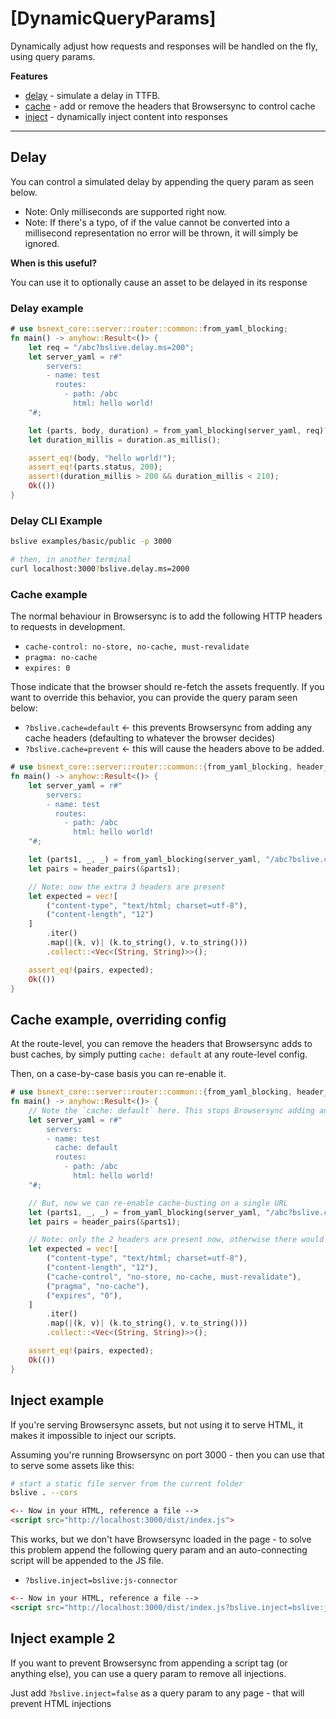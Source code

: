 # [DynamicQueryParams]

Dynamically adjust how requests and responses will be handled on the fly, using
query params.

**Features**

- [delay](#delay-example) - simulate a delay in TTFB.
- [cache](#cache-example) - add or remove the headers that Browsersync to control cache
- [inject](#inject-example) - dynamically inject content into responses

---

## Delay

You can control a simulated delay by appending the query param as seen below.

- Note: Only milliseconds are supported right now.
- Note: If there's a typo, of if the value cannot be converted into a millisecond representation
  no error will be thrown, it will simply be ignored.

**When is this useful?**

You can use it to optionally cause an asset to be delayed in its response

### Delay example

```rust
# use bsnext_core::server::router::common::from_yaml_blocking;
fn main() -> anyhow::Result<()> {
    let req = "/abc?bslive.delay.ms=200";
    let server_yaml = r#"
        servers:
        - name: test
          routes:
            - path: /abc
              html: hello world!
    "#;

    let (parts, body, duration) = from_yaml_blocking(server_yaml, req)?;
    let duration_millis = duration.as_millis();

    assert_eq!(body, "hello world!");
    assert_eq!(parts.status, 200);
    assert!(duration_millis > 200 && duration_millis < 210);
    Ok(())
}
```

### Delay CLI Example

```bash
bslive examples/basic/public -p 3000

# then, in another terminal
curl localhost:3000?bslive.delay.ms=2000
```

### Cache example

The normal behaviour in Browsersync is to add the following HTTP headers to requests in development.

- `cache-control: no-store, no-cache, must-revalidate`
- `pragma: no-cache`
- `expires: 0`

Those indicate that the browser should re-fetch the assets frequently. If you want to override this behavior, you can
provide the query param seen below:

- `?bslive.cache=default` <- this prevents Browsersync from adding any cache headers (defaulting to whatever the browser
  decides)
- `?bslive.cache=prevent` <- this will cause the headers above to be added.

```rust
# use bsnext_core::server::router::common::{from_yaml_blocking, header_pairs};
fn main() -> anyhow::Result<()> {
    let server_yaml = r#"
        servers:
        - name: test
          routes:
            - path: /abc
              html: hello world!
    "#;

    let (parts1, _, _) = from_yaml_blocking(server_yaml, "/abc?bslive.cache=default")?;
    let pairs = header_pairs(&parts1);

    // Note: now the extra 3 headers are present
    let expected = vec![
        ("content-type", "text/html; charset=utf-8"),
        ("content-length", "12")
    ]
        .iter()
        .map(|(k, v)| (k.to_string(), v.to_string()))
        .collect::<Vec<(String, String)>>();

    assert_eq!(pairs, expected);
    Ok(())
}
```

## Cache example, overriding config

At the route-level, you can remove the headers that Browsersync adds to bust caches, by simply putting
`cache: default` at any route-level config.

Then, on a case-by-case basis you can re-enable it.

```rust
# use bsnext_core::server::router::common::{from_yaml_blocking, header_pairs};
fn main() -> anyhow::Result<()> {
    // Note the `cache: default` here. This stops Browsersync adding any headers for cache-busting 
    let server_yaml = r#"
        servers:
        - name: test
          cache: default
          routes:
            - path: /abc
              html: hello world!
    "#;

    // But, now we can re-enable cache-busting on a single URL
    let (parts1, _, _) = from_yaml_blocking(server_yaml, "/abc?bslive.cache=prevent")?;
    let pairs = header_pairs(&parts1);

    // Note: only the 2 headers are present now, otherwise there would be 5
    let expected = vec![
        ("content-type", "text/html; charset=utf-8"),
        ("content-length", "12"),
        ("cache-control", "no-store, no-cache, must-revalidate"),
        ("pragma", "no-cache"),
        ("expires", "0"),
    ]
        .iter()
        .map(|(k, v)| (k.to_string(), v.to_string()))
        .collect::<Vec<(String, String)>>();

    assert_eq!(pairs, expected);
    Ok(())
}
```

## Inject example

If you're serving Browsersync assets, but not using it to serve HTML, it makes it impossible
to inject our scripts.

Assuming you're running Browsersync on port 3000 - then you can use that to serve some assets like this:

```bash
# start a static file server from the current folder
bslive . --cors
```

```html
<-- Now in your HTML, reference a file -->
<script src="http://localhost:3000/dist/index.js">
```

This works, but we don't have Browsersync loaded in the page - to solve this problem append the following query param
and an auto-connecting script will be appended to the JS file.

- `?bslive.inject=bslive:js-connector`

```html
<-- Now in your HTML, reference a file -->
<script src="http://localhost:3000/dist/index.js?bslive.inject=bslive:js-connector">
```

## Inject example 2

If you want to prevent Browsersync from appending a script tag (or anything else), you can
use a query param to remove all injections.

Just add `?bslive.inject=false` as a query param to any page - that will prevent HTML injections